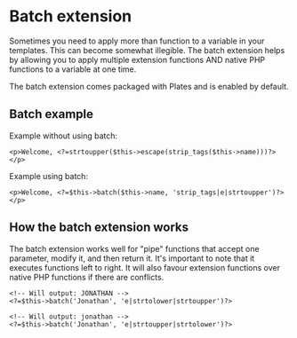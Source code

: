 Batch extension
===============

Sometimes you need to apply more than function to a variable in your templates. This can become somewhat illegible. The batch extension helps by allowing you to apply multiple extension functions AND native PHP functions to a variable at one time.

The batch extension comes packaged with Plates and is enabled by default.

## Batch example

Example without using batch:

~~~language-php
<p>Welcome, <?=strtoupper($this->escape(strip_tags($this->name)))?></p>
~~~

Example using batch:

~~~language-php
<p>Welcome, <?=$this->batch($this->name, 'strip_tags|e|strtoupper')?></p>
~~~

## How the batch extension works

The batch extension works well for "pipe" functions that accept one parameter, modify it, and then return it. It's important to note that it executes functions left to right. It will also favour extension functions over native PHP functions if there are conflicts.

~~~language-php
<!-- Will output: JONATHAN -->
<?=$this->batch('Jonathan', 'e|strtolower|strtoupper')?>

<!-- Will output: jonathan -->
<?=$this->batch('Jonathan', 'e|strtoupper|strtolower')?>
~~~